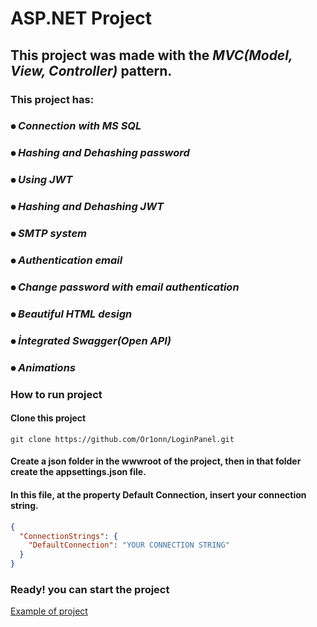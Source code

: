 # ASP.NET Project

## This project was made with the *MVC(Model, View, Controller)* pattern.

### This project has:

### ⦁ *Connection with MS SQL*
### ⦁ *Hashing and Dehashing password*
### ⦁ *Using JWT*
### ⦁ *Hashing and Dehashing JWT*
### ⦁ *SMTP system*
### ⦁ *Authentication email*
### ⦁ *Change password with email authentication*
### ⦁ *Beautiful HTML design*
### ⦁ *İntegrated Swagger(Open API)* 
### ⦁ *Animations* 

### How to run project
#### Clone this project

```command powershell
git clone https://github.com/Or1onn/LoginPanel.git
``` 

#### Create a json folder in the wwwroot of the project, then in that folder create the appsettings.json file.

#### In this file, at the property Default Connection, insert your connection string.

```json
{
  "ConnectionStrings": {
    "DefaultConnection": "YOUR CONNECTION STRING"
  }
}
```

### Ready! you can start the project

[Example of project](http://or1onn-001-site1.ctempurl.com/Login)

